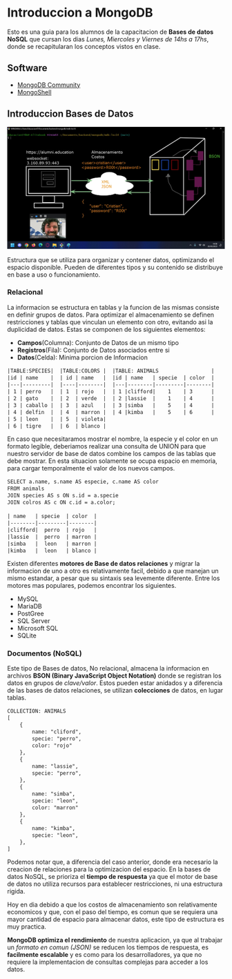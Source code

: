 # Introduccion a MongoDB

Esto es una guia para los alumnos de la capacitacion de __Bases de datos NoSQL__ que cursan los dias _Lunes, Miercoles y Viernes de 14hs a 17hs_, donde se recapitularan los conceptos vistos en clase.

## Software
* [MongoDB Community](https://www.mongodb.com/try/download/community)
* [MongoShell](https://www.mongodb.com/try/download/shell)

## Introduccion Bases de Datos

![Interaccion FronEnd, BackEnd y DB](assets/img/network.jpg)

Estructura que se utiliza para organizar y contener datos, optimizando el espacio disponible. Pueden de diferentes tipos y su contenido se distribuye en base a uso o funcionamiento.

### Relacional

La informacion se estructura en tablas y la funcion de las mismas consiste en definir grupos de datos. Para optimizar el almacenamiento se definen restricciones y tablas que vinculan un elemento con otro, evitando asi la duplicidad de datos. Estas se componen de los siguientes elementos:

* __Campos__(Columna): Conjunto de Datos de un mismo tipo
* __Registros__(Fila): Conjunto de Datos asociados entre si
* __Datos__(Celda): Minima porcion de Informacion

```
|TABLE:SPECIES|  |TABLE:COLORS |  |TABLE: ANIMALS                 |
|id | name    |  | id | name   |  |id | name   | specie  | color  |
|---|---------|  |----|--------|  |---|--------|---------|--------|
| 1 | perro   |  | 1  | rojo   |  | 1 |clifford|    1    | 3      |
| 2 | gato    |  | 2  | verde  |  | 2 |lassie  |    1    | 4      |
| 3 | caballo |  | 3  | azul   |  | 3 |simba   |    5    | 4      |
| 4 | delfin  |  | 4  | marron |  | 4 |kimba   |    5    | 6      |
| 5 | leon    |  | 5  | violeta| 
| 6 | tigre   |  | 6  | blanco |
```

En caso que necesitaramos mostrar el nombre, la especie y el color en un formato legible, deberiamos realizar una consulta de UNION para que nuestro servidor de base de datos combine los campos de las tablas que debe mostrar. En esta situacion solamente se ocupa espacio en memoria, para cargar temporalmente el valor de los nuevos campos.

```
SELECT a.name, s.name AS especie, c.name AS color 
FROM animals
JOIN species AS s ON s.id = a.specie
JOIN colros AS c ON c.id = a.color;

| name   | specie  | color  |
|--------|---------|--------|
|clifford|  perro  | rojo   |
|lassie  |  perro  | marron |
|simba   |  leon   | marron |
|kimba   |  leon   | blanco |

```

Existen diferentes __motores de Base de datos relaciones__ y migrar la informacion de uno a otro es relativamente facil, debido a que manejan un mismo estandar, a pesar que su sintaxis sea levemente diferente. Entre los motores mas populares, podemos encontrar los siguientes.

* MySQL
* MariaDB
* PostGree
* SQL Server
* Microsoft SQL
* SQLite

### Documentos (NoSQL)

Este tipo de Bases de datos, No relacional, almacena la informacion en archivos __BSON (Binary JavaScript Object Notation)__ donde se registran los datos en grupos de _clave/valor_. Estos pueden estar anidados y a diferencia de las bases de datos relaciones, se utilizan __colecciones__ de datos, en lugar tablas.

```
COLLECTION: ANIMALS
[
    {
        name: "cliford",
        specie: "perro",
        color: "rojo"
    },
    {
        name: "lassie",
        specie: "perro",
    },
    {
        name: "simba",
        specie: "leon",
        color: "marron"
    },
    {
        name: "kimba",
        specie: "leon",
    },
]
```

Podemos notar que, a diferencia del caso anterior, donde era necesario la creacion de relaciones para la optimizacion del espacio. En la bases de datos NoSQL, se prioriza el __tiempo de respuesta__ ya que el motor de base de datos no utiliza recursos para establecer restricciones, ni una estructura rigida.

Hoy en dia debido a que los costos de almacenamiento son relativamente economicos y que, con el paso del tiempo, es comun que se requiera una mayor cantidad de espacio para almacenar datos, este tipo de estructura es muy practica. 

__MongoDB optimiza el rendimiento__ de nuestra aplicacion, ya que al trabajar un _formato en comun (JSON)_ se reducen los tiempos de respuesta, es __facilmente escalable__ y es como para los desarrolladores, ya que no requiere la implementacion de consultas complejas para acceder a los datos.